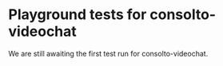 # Playground tests for consolto-videochat
We are still awaiting the first test run for consolto-videochat.
